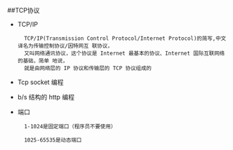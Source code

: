 ##TCP协议

- TCP/IP

        TCP/IP(Transmission Control Protocol/Internet Protocol)的简写,中文译名为传输控制协议/因特网互 联协议，
        又叫网络通讯协议，这个协议是 Internet 最基本的协议、Internet 国际互联网络的基础，简单 地说，
        就是由网络层的 IP 协议和传输层的 TCP 协议组成的

- Tcp socket 编程

- b/s 结构的 http 编程

- 端口

        1-1024是固定端口（程序员不要使用）
        
        1025-65535是动态端口
        
        
